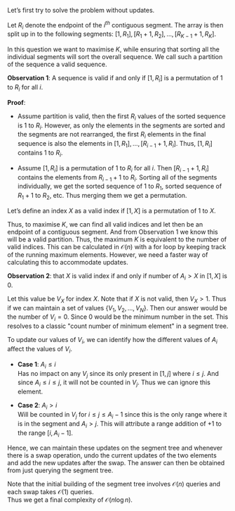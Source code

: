 Let’s first try to solve the problem without updates.

Let $R_i$ denote the endpoint of the $i^{th}$ contiguous segment. The array is then split up in to the following segments: $[1, R_1], [R_1 + 1, R_2], \ldots, [R_{K-1} + 1, R_K]$.

In this question we want to maximise $K$, while ensuring that sorting all the individual segments will sort the overall sequence. We call such a partition of the sequence a valid sequence.

**Observation 1**: A sequence is valid if and only if $[1, R_i]$ is a permutation of $1$ to $R_i$ for all $i$.

**Proof**:

- Assume partition is valid, then the first $R_i$ values of the sorted sequence is $1$ to $R_i$. However, as only the elements in the segments are sorted and the segments are not rearranged, the first $R_i$ elements in the final sequence is also the elements in $[1, R_1], \ldots, [R_{i-1} + 1, R_i]$. Thus, $[1, R_i]$ contains $1$ to $R_i$.

- Assume $[1, R_i]$ is a permutation of $1$ to $R_i$ for all $i$. Then $[R_{i-1} + 1, R_i]$ contains the elements from $R_{i-1} + 1$ to $R_i$. Sorting all of the segments individually, we get the sorted sequence of $1$ to $R_1$, sorted sequence of $R_1 + 1$ to $R_2$, etc. Thus merging them we get a permutation.

Let’s define an index $X$ as a valid index if $[1, X]$ is a permutation of $1$ to $X$.

Thus, to maximise $K$, we can find all valid indices and let then be an endpoint of a contiguous segment. And from Observation 1 we know this will be a valid partition. Thus, the maximum $K$ is equivalent to the number of valid indices. This can be calculated in $\mathcal{O}(n)$ with a for loop by keeping track of the running maximum elements. However, we need a faster way of calculating this to accommodate updates.

**Observation 2**: that $X$ is valid index if and only if number of $A_i > X$ in $[1, X]$ is 0.

Let this value be $V_X$ for index $X$. Note that if $X$ is not valid, then $V_X > 1$. Thus if we can maintain a set of values $\{V_1, V_2, \ldots, V_N\}$. Then our answer would be the number of $V_i = 0$. Since 0 would be the minimum number in the set. This resolves to a classic "count number of minimum element" in a segment tree.

To update our values of $V_i$, we can identify how the different values of $A_i$ affect the values of $V_i$.

- **Case 1**: $A_i \le i$  
  Has no impact on any $V_j$ since its only present in $[1, j]$ where $i \le j$. And since $A_i \le i \le j$, it will not be counted in $V_j$. Thus we can ignore this element.

- **Case 2**: $A_i > i$  
  Will be counted in $V_j$ for $i \le j \le A_i - 1$ since this is the only range where it is in the segment and $A_i > j$. This will attribute a range addition of $+1$ to the range $[i, A_i - 1]$.

Hence, we can maintain these updates on the segment tree and whenever there is a swap operation, undo the current updates of the two elements and add the new updates after the swap. The answer can then be obtained from just querying the segment tree.

Note that the initial building of the segment tree involves $\mathcal{O}(n)$ queries and each swap takes $\mathcal{O}(1)$ queries.  
Thus we get a final complexity of $\mathcal{O}(n \log n)$.